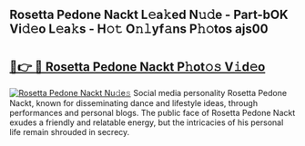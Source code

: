 ## Rosetta Pedone Nackt L𝚎a𝚔ed N𝚞𝚍e - Part-bOK Vi𝚍𝚎o L𝚎a𝚔s - H𝚘𝚝 O𝚗𝚕yf𝚊ns P𝚑𝚘tos ajs00

# <h2><a href="http://kf8p5tx.oniu.top/?m=Rosetta+Pedone+Nackt">🔗👉 🔴 Rosetta Pedone Nackt P𝚑ot𝚘𝚜 V𝚒d𝚎o</a></h2>

[![Rosetta Pedone Nackt Nu𝚍e𝚜](https://i.imgur.com/0qMVB7G.gif)](http://kf8p5tx.oniu.top/?m=Rosetta+Pedone+Nackt)
Social media personality Rosetta Pedone Nackt, known for disseminating dance and lifestyle ideas, through performances and personal blogs. The public face of Rosetta Pedone Nackt exudes a friendly and relatable energy, but the intricacies of his personal life remain shrouded in secrecy.  
